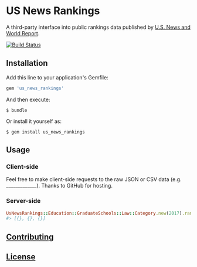 # US News Rankings

A third-party interface into public rankings data published by [U.S. News and World Report](https://www.usnews.com/).

[![Build Status](https://travis-ci.org/data-creative/us-news-rankings-ruby.svg?branch=master)](https://travis-ci.org/data-creative/us-news-rankings-ruby)

## Installation

Add this line to your application's Gemfile:

```ruby
gem 'us_news_rankings'
```

And then execute:

    $ bundle

Or install it yourself as:

    $ gem install us_news_rankings

## Usage

### Client-side

Feel free to make client-side requests to the raw JSON or CSV data (e.g. _____________). Thanks to GitHub for hosting.

### Server-side

```rb
UsNewsRankings::Education::GraduateSchools::Law::Category.new(2017).rankings
#> [{}, {}, {}]
```

## [Contributing](CONTRIBUTING.md)

## [License](LICENSE.md)
